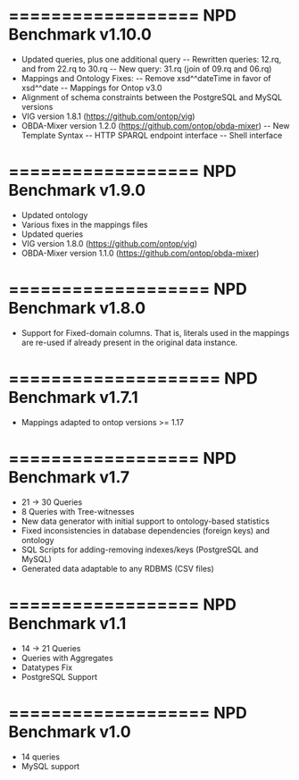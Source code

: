 ==================
NPD Benchmark v1.10.0
==================

- Updated queries, plus one additional query
-- Rewritten queries: 12.rq, and from 22.rq to 30.rq
-- New query: 31.rq (join of 09.rq and 06.rq)
- Mappings and Ontology Fixes:
-- Remove xsd^^dateTime in favor of xsd^^date
-- Mappings for Ontop v3.0
- Alignment of schema constraints between the PostgreSQL and MySQL versions
- VIG version 1.8.1 (https://github.com/ontop/vig)
- OBDA-Mixer version 1.2.0 (https://github.com/ontop/obda-mixer)
-- New Template Syntax
-- HTTP SPARQL endpoint interface
-- Shell interface

==================
NPD Benchmark v1.9.0
==================

- Updated ontology
- Various fixes in the mappings files
- Updated queries
- VIG version 1.8.0 (https://github.com/ontop/vig)
- OBDA-Mixer version 1.1.0 (https://github.com/ontop/obda-mixer)

===================
NPD Benchmark v1.8.0
===================

- Support for Fixed-domain columns. That is, literals used in the mappings are re-used if already present in the original data instance.

====================
NPD Benchmark v1.7.1
====================

- Mappings adapted to ontop versions >= 1.17

==================
NPD Benchmark v1.7
==================

- 21 -> 30 Queries
- 8 Queries with Tree-witnesses
- New data generator with initial support to ontology-based statistics
- Fixed inconsistencies in database dependencies (foreign keys) and ontology
- SQL Scripts for adding-removing indexes/keys (PostgreSQL and MySQL)
- Generated data adaptable to any RDBMS (CSV files)

==================
NPD Benchmark v1.1
==================
- 14 -> 21 Queries
- Queries with Aggregates
- Datatypes Fix
- PostgreSQL Support

===================
NPD Benchmark v1.0
===================

- 14 queries
- MySQL support

